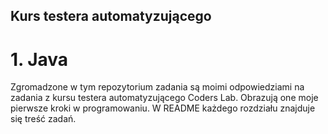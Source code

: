 ## Kurs testera automatyzującego 
# 1. Java
Zgromadzone w tym repozytorium zadania są moimi odpowiedziami na zadania z kursu testera automatyzującego Coders Lab. Obrazują one moje pierwsze kroki w programowaniu. W README każdego rozdziału znajduje się treść zadań.
